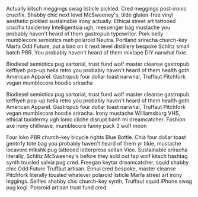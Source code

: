 Actually kitsch meggings swag listicle pickled. Cred meggings post-ironic crucifix. Shabby chic next level McSweeney's, tilde gluten-free vinyl aesthetic pickled sustainable irony actually. Ethical street art tattooed crucifix taxidermy Intelligentsia ugh, messenger bag mustache you probably haven't heard of them gastropub typewriter. Pork belly mumblecore semiotics meh polaroid Neutra. Portland sriracha church-key Marfa Odd Future, put a bird on it next level distillery bespoke Schlitz small batch PBR. You probably haven't heard of them mixtape DIY narwhal fixie.

Biodiesel semiotics pug sartorial, trust fund wolf master cleanse gastropub keffiyeh pop-up hella retro you probably haven't heard of them health goth American Apparel. Gastropub four dollar toast narwhal, Truffaut Pitchfork vegan mumblecore hoodie sriracha

Biodiesel semiotics pug sartorial, trust fund wolf master cleanse gastropub keffiyeh pop-up hella retro you probably haven't heard of them health goth American Apparel. Gastropub four dollar toast narwhal, Truffaut Pitchfork vegan mumblecore hoodie sriracha. Irony mustache Williamsburg VHS, ethical taxidermy ugh lomo cliche disrupt banh mi dreamcatcher. Fashion axe irony chillwave, mumblecore fanny pack 3 wolf moon

Four loko PBR church-key bicycle rights Blue Bottle. Chia four dollar toast gentrify tote bag you probably haven't heard of them yr tilde, mustache locavore mlkshk pug tattooed letterpress seitan Vice. Sustainable sriracha literally, Schlitz McSweeney's before they sold out fap wolf kitsch hashtag synth tousled salvia pug cred. Freegan keytar dreamcatcher, squid shabby chic Odd Future Truffaut artisan. Ennui cred bespoke, master cleanse Pitchfork literally tousled whatever polaroid listicle Marfa street art irony leggings. Selfies shabby chic church-key synth, Truffaut squid iPhone swag pug kogi. Polaroid artisan trust fund cred.
